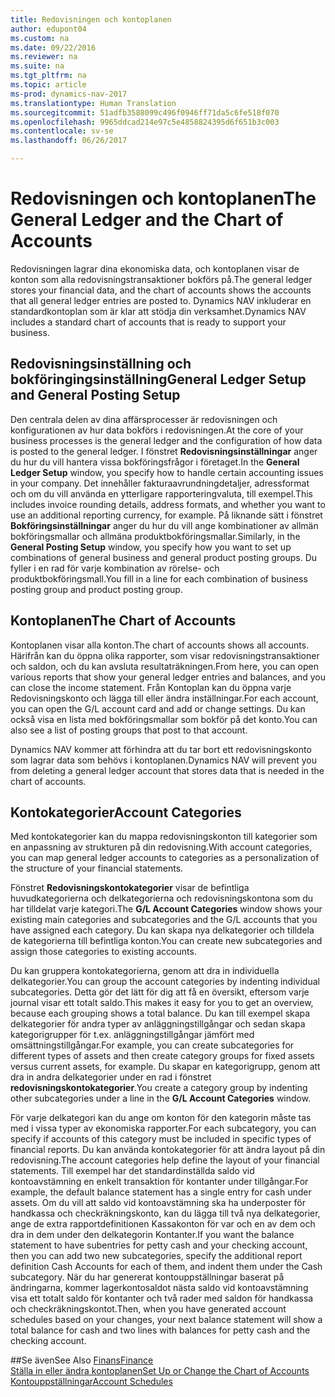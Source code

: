 ```yaml
---
title: Redovisningen och kontoplanen
author: edupont04
ms.custom: na
ms.date: 09/22/2016
ms.reviewer: na
ms.suite: na
ms.tgt_pltfrm: na
ms.topic: article
ms-prod: dynamics-nav-2017
ms.translationtype: Human Translation
ms.sourcegitcommit: 51adfb3588099c496f0946ff71da5c6fe518f070
ms.openlocfilehash: 9965ddcad214e97c5e4858824395d6f651b3c003
ms.contentlocale: sv-se
ms.lasthandoff: 06/26/2017

---
```


# <a name="the-general-ledger-and-the-chart-of-accounts"></a><span data-ttu-id="6ff2c-102">Redovisningen och kontoplanen</span><span class="sxs-lookup"><span data-stu-id="6ff2c-102">The General Ledger and the Chart of Accounts</span></span>
<span data-ttu-id="6ff2c-103">Redovisningen lagrar dina ekonomiska data, och kontoplanen visar de konton som alla redovisningstransaktioner bokförs på.</span><span class="sxs-lookup"><span data-stu-id="6ff2c-103">The general ledger stores your financial data, and the chart of accounts shows the accounts that all general ledger entries are posted to.</span></span> <span data-ttu-id="6ff2c-104">Dynamics NAV inkluderar en standardkontoplan som är klar att stödja din verksamhet.</span><span class="sxs-lookup"><span data-stu-id="6ff2c-104">Dynamics NAV includes a standard chart of accounts that is ready to support your business.</span></span>

## <a name="general-ledger-setup-and-general-posting-setup"></a><span data-ttu-id="6ff2c-105">Redovisningsinställning och bokföringingsinställning</span><span class="sxs-lookup"><span data-stu-id="6ff2c-105">General Ledger Setup and General Posting Setup</span></span>
<span data-ttu-id="6ff2c-106">Den centrala delen av dina affärsprocesser är redovisningen och konfigurationen av hur data bokförs i redovisningen.</span><span class="sxs-lookup"><span data-stu-id="6ff2c-106">At the core of your business processes is the general ledger and the configuration of how data is posted to the general ledger.</span></span>
<span data-ttu-id="6ff2c-107">I fönstret **Redovisningsinställningar** anger du hur du vill hantera vissa bokföringsfrågor i företaget.</span><span class="sxs-lookup"><span data-stu-id="6ff2c-107">In the **General Ledger Setup** window, you specify how to handle certain accounting issues in your company.</span></span> <span data-ttu-id="6ff2c-108">Det innehåller fakturaavrundningdetaljer, adressformat och om du vill använda en ytterligare rapporteringvaluta, till exempel.</span><span class="sxs-lookup"><span data-stu-id="6ff2c-108">This includes invoice rounding details, address formats, and whether you want to use an additional reporting currency, for example.</span></span>
<span data-ttu-id="6ff2c-109">På liknande sätt i fönstret **Bokföringsinställningar** anger du hur du vill ange kombinationer av allmän bokföringsmallar och allmäna produktbokföringsmallar.</span><span class="sxs-lookup"><span data-stu-id="6ff2c-109">Similarly, in the **General Posting Setup** window, you specify how you want to set up combinations of general business and general product posting groups.</span></span> <span data-ttu-id="6ff2c-110">Du fyller i en rad för varje kombination av rörelse- och produktbokföringsmall.</span><span class="sxs-lookup"><span data-stu-id="6ff2c-110">You fill in a line for each combination of business posting group and product posting group.</span></span>  

## <a name="the-chart-of-accounts"></a><span data-ttu-id="6ff2c-111">Kontoplanen</span><span class="sxs-lookup"><span data-stu-id="6ff2c-111">The Chart of Accounts</span></span>
<span data-ttu-id="6ff2c-112">Kontoplanen visar alla konton.</span><span class="sxs-lookup"><span data-stu-id="6ff2c-112">The chart of accounts shows all accounts.</span></span> <span data-ttu-id="6ff2c-113">Härifrån kan du öppna olika rapporter, som visar redovisningstransaktioner och saldon, och du kan avsluta resultaträkningen.</span><span class="sxs-lookup"><span data-stu-id="6ff2c-113">From here, you can open various reports that show your general ledger entries and balances, and you can close the income statement.</span></span> <span data-ttu-id="6ff2c-114">Från Kontoplan kan du öppna varje Redovisningskonto och lägga till eller ändra inställningar.</span><span class="sxs-lookup"><span data-stu-id="6ff2c-114">For each account, you can open the G/L account card and add or change settings.</span></span> <span data-ttu-id="6ff2c-115">Du kan också visa en lista med bokföringsmallar som bokför på det konto.</span><span class="sxs-lookup"><span data-stu-id="6ff2c-115">You can also see a list of posting groups that post to that account.</span></span>  

<span data-ttu-id="6ff2c-116">Dynamics NAV kommer att förhindra att du tar bort ett redovisningskonto som lagrar data som behövs i kontoplanen.</span><span class="sxs-lookup"><span data-stu-id="6ff2c-116">Dynamics NAV will prevent you from deleting a general ledger account that stores data that is needed in the chart of accounts.</span></span>  

## <a name="account-categories"></a><span data-ttu-id="6ff2c-117">Kontokategorier</span><span class="sxs-lookup"><span data-stu-id="6ff2c-117">Account Categories</span></span>
<span data-ttu-id="6ff2c-118">Med kontokategorier kan du mappa redovisningskonton till kategorier som en anpassning av strukturen på din redovisning.</span><span class="sxs-lookup"><span data-stu-id="6ff2c-118">With account categories, you can map general ledger accounts to categories as a personalization of the structure of your financial statements.</span></span>  

<span data-ttu-id="6ff2c-119">Fönstret **Redovisningskontokategorier** visar de befintliga huvudkategorierna och delkategorierna och redovisningskontona som du har tilldelat varje kategori.</span><span class="sxs-lookup"><span data-stu-id="6ff2c-119">The **G/L Account Categories** window shows your existing main categories and subcategories and the G/L accounts that you have assigned each category.</span></span> <span data-ttu-id="6ff2c-120">Du kan skapa nya delkategorier och tilldela de kategorierna till befintliga konton.</span><span class="sxs-lookup"><span data-stu-id="6ff2c-120">You can create new subcategories and assign those categories to existing accounts.</span></span>  

<span data-ttu-id="6ff2c-121">Du kan gruppera kontokategorierna, genom att dra in individuella delkategorier.</span><span class="sxs-lookup"><span data-stu-id="6ff2c-121">You can group the account categories by indenting individual subcategories.</span></span> <span data-ttu-id="6ff2c-122">Detta gör det lätt för dig att få en översikt, eftersom varje journal visar ett totalt saldo.</span><span class="sxs-lookup"><span data-stu-id="6ff2c-122">This makes it easy for you to get an overview, because each grouping shows a total balance.</span></span> <span data-ttu-id="6ff2c-123">Du kan till exempel skapa delkategorier för andra typer av anläggningstillgångar och sedan skapa kategorigrupper för t.ex. anläggningstillgångar jämfört med omsättningstillgångar.</span><span class="sxs-lookup"><span data-stu-id="6ff2c-123">For example, you can create subcategories for different types of assets and then create category groups for fixed assets versus current assets, for example.</span></span> <span data-ttu-id="6ff2c-124">Du skapar en kategorigrupp, genom att dra in andra delkategorier under en rad i fönstret **redovisningskontokategorier**.</span><span class="sxs-lookup"><span data-stu-id="6ff2c-124">You create a category group by indenting other subcategories under a line in the **G/L Account Categories** window.</span></span>  

<span data-ttu-id="6ff2c-125">För varje delkategori kan du ange om konton för den kategorin måste tas med i vissa typer av ekonomiska rapporter.</span><span class="sxs-lookup"><span data-stu-id="6ff2c-125">For each subcategory, you can specify if accounts of this category must be included in specific types of financial reports.</span></span> <span data-ttu-id="6ff2c-126">Du kan använda kontokategorier för att ändra layout på din redovisning.</span><span class="sxs-lookup"><span data-stu-id="6ff2c-126">The account categories help define the layout of your financial statements.</span></span> <span data-ttu-id="6ff2c-127">Till exempel har det standardinställda saldo vid kontoavstämning en enkelt transaktion för kontanter under tillgångar.</span><span class="sxs-lookup"><span data-stu-id="6ff2c-127">For example, the default balance statement has a single entry for cash under assets.</span></span> <span data-ttu-id="6ff2c-128">Om du vill att saldo vid kontoavstämning ska ha underposter för handkassa och checkräkningskonto, kan du lägga till två nya delkategorier, ange de extra rapportdefinitionen Kassakonton för var och en av dem och dra in dem under den delkategorin Kontanter.</span><span class="sxs-lookup"><span data-stu-id="6ff2c-128">If you want the balance statement to have subentries for petty cash and your checking account, then you can add two new subcategories, specify the additional report definition Cash Accounts for each of them, and indent them under the Cash subcategory.</span></span> <span data-ttu-id="6ff2c-129">När du har genererat kontouppställningar baserat på ändringarna, kommer lagerkontosaldot nästa saldo vid kontoavstämning visa ett totalt saldo för kontanter och två rader med saldon för handkassa och checkräkningskontot.</span><span class="sxs-lookup"><span data-stu-id="6ff2c-129">Then, when you have generated account schedules based on your changes, your next balance statement will show a total balance for cash and two lines with balances for petty cash and the checking account.</span></span>     

##<a name="see-also"></a><span data-ttu-id="6ff2c-130">Se även</span><span class="sxs-lookup"><span data-stu-id="6ff2c-130">See Also</span></span>
[<span data-ttu-id="6ff2c-131">Finans</span><span class="sxs-lookup"><span data-stu-id="6ff2c-131">Finance</span></span>](finance-setup.md)  
[<span data-ttu-id="6ff2c-132">Ställa in eller ändra kontoplanen</span><span class="sxs-lookup"><span data-stu-id="6ff2c-132">Set Up or Change the Chart of Accounts</span></span>](finance-setup-setup-chart-accounts.md)  
[<span data-ttu-id="6ff2c-133">Kontouppställningar</span><span class="sxs-lookup"><span data-stu-id="6ff2c-133">Account Schedules</span></span>](finance-setup-account-schedule.md)  


